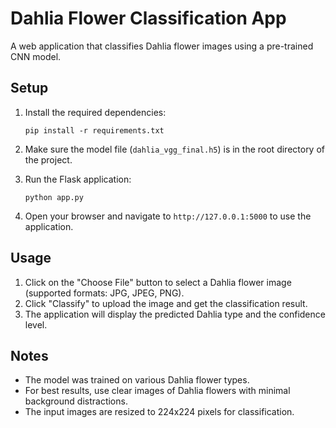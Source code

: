 # Dahlia Flower Classification App

A web application that classifies Dahlia flower images using a pre-trained CNN model.

## Setup

1. Install the required dependencies:

   ```
   pip install -r requirements.txt
   ```

2. Make sure the model file (`dahlia_vgg_final.h5`) is in the root directory of the project.

3. Run the Flask application:

   ```
   python app.py
   ```

4. Open your browser and navigate to `http://127.0.0.1:5000` to use the application.

## Usage

1. Click on the "Choose File" button to select a Dahlia flower image (supported formats: JPG, JPEG, PNG).
2. Click "Classify" to upload the image and get the classification result.
3. The application will display the predicted Dahlia type and the confidence level.

## Notes

- The model was trained on various Dahlia flower types.
- For best results, use clear images of Dahlia flowers with minimal background distractions.
- The input images are resized to 224x224 pixels for classification.

